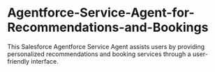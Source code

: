 # Agentforce-Service-Agent-for-Recommendations-and-Bookings
This Salesforce Agentforce Service Agent assists users by providing personalized recommendations and booking services through a user-friendly interface.
